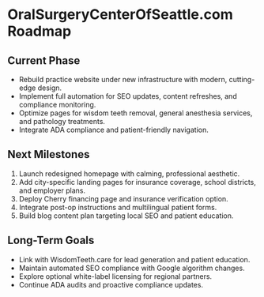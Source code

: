 # OralSurgeryCenterOfSeattle.com Roadmap

## Current Phase
- Rebuild practice website under new infrastructure with modern, cutting-edge design.
- Implement full automation for SEO updates, content refreshes, and compliance monitoring.
- Optimize pages for wisdom teeth removal, general anesthesia services, and pathology treatments.
- Integrate ADA compliance and patient-friendly navigation.

## Next Milestones
1. Launch redesigned homepage with calming, professional aesthetic.
2. Add city-specific landing pages for insurance coverage, school districts, and employer plans.
3. Deploy Cherry financing page and insurance verification option.
4. Integrate post-op instructions and multilingual patient forms.
5. Build blog content plan targeting local SEO and patient education.

## Long-Term Goals
- Link with WisdomTeeth.care for lead generation and patient education.
- Maintain automated SEO compliance with Google algorithm changes.
- Explore optional white-label licensing for regional partners.
- Continue ADA audits and proactive compliance updates.

